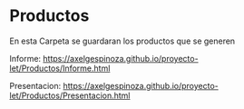 # Productos

En esta Carpeta se guardaran los productos que se generen

Informe: https://axelgespinoza.github.io/proyecto-let/Productos/Informe.html

Presentacion: https://axelgespinoza.github.io/proyecto-let/Productos/Presentacion.html
